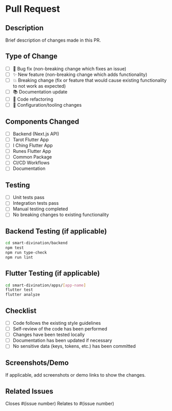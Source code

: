# Pull Request

## Description
Brief description of changes made in this PR.

## Type of Change
- [ ] 🐛 Bug fix (non-breaking change which fixes an issue)
- [ ] ✨ New feature (non-breaking change which adds functionality)
- [ ] 💥 Breaking change (fix or feature that would cause existing functionality to not work as expected)
- [ ] 📚 Documentation update
- [ ] 🧹 Code refactoring
- [ ] 🔧 Configuration/tooling changes

## Components Changed
- [ ] Backend (Next.js API)
- [ ] Tarot Flutter App
- [ ] I Ching Flutter App
- [ ] Runes Flutter App
- [ ] Common Package
- [ ] CI/CD Workflows
- [ ] Documentation

## Testing
- [ ] Unit tests pass
- [ ] Integration tests pass
- [ ] Manual testing completed
- [ ] No breaking changes to existing functionality

## Backend Testing (if applicable)
```bash
cd smart-divination/backend
npm test
npm run type-check
npm run lint
```

## Flutter Testing (if applicable)
```bash
cd smart-divination/apps/[app-name]
flutter test
flutter analyze
```

## Checklist
- [ ] Code follows the existing style guidelines
- [ ] Self-review of the code has been performed
- [ ] Changes have been tested locally
- [ ] Documentation has been updated if necessary
- [ ] No sensitive data (keys, tokens, etc.) has been committed

## Screenshots/Demo
If applicable, add screenshots or demo links to show the changes.

## Related Issues
Closes #(issue number)
Relates to #(issue number)